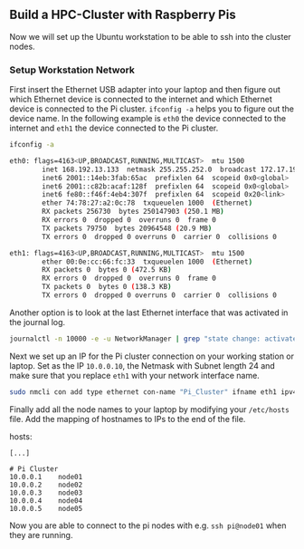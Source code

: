 ## Build a HPC-Cluster with Raspberry Pis

Now we will set up the Ubuntu workstation to be able to ssh into the cluster nodes.

### Setup Workstation Network

First insert the Ethernet USB adapter into your laptop and then figure out which Ethernet device is connected to the internet and which Ethernet device is connected to the Pi cluster. `ifconfig -a` helps you to figure out the device name. In the following example is `eth0` the device connected to the internet and `eth1` the device connected to the Pi cluster.

```bash
ifconfig -a

eth0: flags=4163<UP,BROADCAST,RUNNING,MULTICAST>  mtu 1500
        inet 168.192.13.133  netmask 255.255.252.0  broadcast 172.17.19.255
        inet6 2001::14eb:3fab:65ac  prefixlen 64  scopeid 0x0<global>
        inet6 2001::c82b:acaf:128f  prefixlen 64  scopeid 0x0<global>
        inet6 fe80::f46f:4eb4:307f  prefixlen 64  scopeid 0x20<link>
        ether 74:78:27:a2:0c:78  txqueuelen 1000  (Ethernet)
        RX packets 256730  bytes 250147903 (250.1 MB)
        RX errors 0  dropped 0  overruns 0  frame 0
        TX packets 79750  bytes 20964548 (20.9 MB)
        TX errors 0  dropped 0 overruns 0  carrier 0  collisions 0

eth1: flags=4163<UP,BROADCAST,RUNNING,MULTICAST>  mtu 1500
        ether 00:0e:cc:66:fc:33  txqueuelen 1000  (Ethernet)
        RX packets 0  bytes 0 (472.5 KB)
        RX errors 0  dropped 0  overruns 0  frame 0
        TX packets 0  bytes 0 (138.3 KB)
        TX errors 0  dropped 0 overruns 0  carrier 0  collisions 0
```

Another option is to look at the last Ethernet interface that was activated in the journal log.

```bash
journalctl -n 10000 -e -u NetworkManager | grep "state change: activated -> deactivating" | tail -1 | sed -e 's/.*device (\(.*\)): state.*/\1/'
```

Next we set up an IP for the Pi cluster connection on your working station or laptop. Set as the IP `10.0.0.10`, the Netmask with Subnet length 24 and make sure that you replace `eth1` with your network interface name.

```bash
sudo nmcli con add type ethernet con-name "Pi_Cluster" ifname eth1 ipv4.addresses 10.0.0.10/24 ipv4.method manual
```

Finally add all the node names to your laptop by modifying your `/etc/hosts` file. Add the mapping of hostnames to IPs to the end of the file.

hosts:

```
[...]

# Pi Cluster
10.0.0.1	node01
10.0.0.2	node02
10.0.0.3	node03
10.0.0.4	node04
10.0.0.5	node05
```

Now you are able to connect to the pi nodes with e.g. `ssh pi@node01` when they are running.
